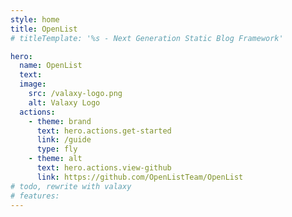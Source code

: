 ```yaml
---
style: home
title: OpenList
# titleTemplate: '%s - Next Generation Static Blog Framework'

hero:
  name: OpenList
  text:
  image:
    src: /valaxy-logo.png
    alt: Valaxy Logo
  actions:
    - theme: brand
      text: hero.actions.get-started
      link: /guide
      type: fly
    - theme: alt
      text: hero.actions.view-github
      link: https://github.com/OpenListTeam/OpenList
# todo, rewrite with valaxy
# features:
---
```


<!-- The INDEX page -->
